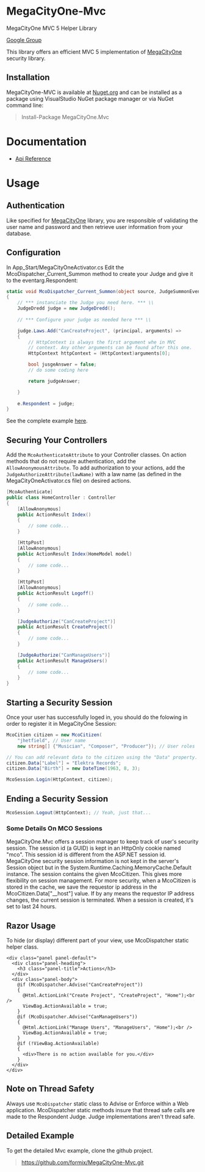 # MegaCityOne-Mvc
MegaCityOne MVC 5 Helper Library

[Google Group](http://bit.ly/19bXnDv)

This library offers an efficient MVC 5 implementation of 
[MegaCityOne](https://github.com/formix/MegaCityOne) security library.

## Installation

MegaCityOne-MVC is available at 
[Nuget.org](https://www.nuget.org/packages/MegaCityOne-Mvc/) and can be 
installed as a package using VisualStudio NuGet package manager or via 
NuGet command line:

> Install-Package MegaCityOne.Mvc

# Documentation

* [Api Reference](https://github.com/formix/MegaCityOne-Mvc/blob/master/MegaCityOne.Mvc/doc/api.md)

# Usage

## Authentication

Like specified for [MegaCityOne](https://github.com/formix/MegaCityOne) 
library, you are responsible of validating the user name and password and then
retrieve user information from your database. 

## Configuration

In App_Start/MegaCityOneActivator.cs Edit the McoDispatcher_Current_Summon method 
to create your Judge and give it to the eventarg.Respondent:

```c#
static void McoDispatcher_Current_Summon(object source, JudgeSummonEventArgs e)
{
    // *** instanciate the Judge you need here. *** \\
    JudgeDredd judge = new JudgeDredd();
    
    // *** Configure your judge as needed here *** \\

    judge.Laws.Add("CanCreateProject", (principal, arguments) =>
    {
        // HttpContext is always the first argument whe in MVC 
        // context. Any other arguments can be found after this one.
        HttpContext httpContext = (HttpContext)arguments[0];

        bool jusgeAnswer = false;
        // do some coding here

        return judgeAnswer;

    }
    
    e.Respondent = judge;
}

```

See the complete example [here](https://github.com/formix/MegaCityOne-Mvc/blob/master/MegaCityOne.Mvc.Example/App_Start/MegaCityOneActivator.cs).

## Securing Your Controllers

Add the `McoAuthenticateAttribute` to your Controller classes. On action methods 
that do not require authentication, add the `AllowAnonymousAttribute`. To add
authorization to your actions, add the `JudgeAuthorizeAttribute(lawName)` 
with a law name (as defined in the MegaCityOneActivator.cs file) on desired 
actions.

```c#
[McoAuthenticate]
public class HomeController : Controller
{
    [AllowAnonymous]
    public ActionResult Index()
    {
        // some code...
    }

    [HttpPost]
    [AllowAnonymous]
    public ActionResult Index(HomeModel model)
    {
        // some code...
    }

    [HttpPost]
    [AllowAnonymous]
    public ActionResult Logoff()
    {
        // some code...
    }

    [JudgeAuthorize("CanCreateProject")]
    public ActionResult CreateProject()
    {
        // some code...
    }

    [JudgeAuthorize("CanManageUsers")]
    public ActionResult ManageUsers()
    {
        // some code...
    }
}
```

## Starting a Security Session

Once your user has successfully loged in, you should do the folowing in order 
to register it in MegaCityOne Session:

```c#
McoCitien citizen = new McoCitizen(
    "jhetfield", // User name
    new string[] {"Musician", "Composer", "Producer"}); // User roles

// You can add relevant data to the citizen using the "Data" property.
citizen.Data["Label"] = "Elektra Records";
citizen.Data["Birth"] = new DateTime(1963, 8, 3);

McoSession.Login(HttpContext, citizen);
```

## Ending a Security Session

```c#
McoSession.Logout(HttpContext); // Yeah, just that...
```

### Some Details On MCO Sessions

MegaCityOne.Mvc offers a session manager to keep track of user's security 
session. The session id (a GUID) is kept in an HttpOnly cookie named "mco".
This session id is different from the ASP.NET session id. MegaCityOne 
security session information is not kept in the server's Session object but 
in the System.Runtime.Caching.MemoryCache.Default instance. The session 
contains the given McoCitizen. This gives more flexibility on session 
management. For more security, when a McoCitizen is stored in the cache, we 
save the requestor ip address in the McoCitizen.Data["__host"] value. 
If by any means the requestor IP address changes, the current session is 
terminated. When a session is created, it's set to last 24 hours.

## Razor Usage

To hide (or display) different part of your view, use McoDispatcher static 
helper class.

```cshtml
<div class="panel panel-default">
  <div class="panel-heading">
    <h3 class="panel-title">Actions</h3>
  </div>
  <div class="panel-body">
    @if (McoDispatcher.Advise("CanCreateProject"))
    {
      @Html.ActionLink("Create Project", "CreateProject", "Home");<br />
      ViewBag.ActionAvailable = true;
    }
    @if (McoDispatcher.Advise("CanManageUsers"))
    {
      @Html.ActionLink("Manage Users", "ManageUsers", "Home");<br />
      ViewBag.ActionAvailable = true;
    }
    @if (!ViewBag.ActionAvailable)
    {
      <div>There is no action available for you.</div>
    }
  </div>
</div>
```
## Note on Thread Safety

Always use `McoDispatcher` static class to Advise or Enforce within a Web 
application. McoDispatcher static methods insure that thread safe calls are 
made to the Respondent Judge. Judge implementations aren't thread safe.

## Detailed Example

To get the detailed Mvc example, clone the github project.

> https://github.com/formix/MegaCityOne-Mvc.git
